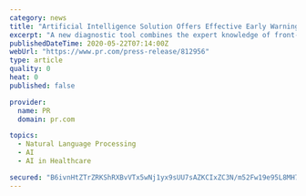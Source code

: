 ```yaml
---
category: news
title: "Artificial Intelligence Solution Offers Effective Early Warning System for COVID-19 Patients; Hospitals Offered Free Trial Amid Outbreak"
excerpt: "A new diagnostic tool combines the expert knowledge of front-line clinicians with machine learning and natural language processing to diagnose ARDS, present in more than 90% of all COVID-19 patients,"
publishedDateTime: 2020-05-22T07:14:00Z
webUrl: "https://www.pr.com/press-release/812956"
type: article
quality: 0
heat: 0
published: false

provider:
  name: PR
  domain: pr.com

topics:
  - Natural Language Processing
  - AI
  - AI in Healthcare

secured: "B6ivnHtZTrZRKShRXBvVTx5wNj1yx9sUU7sAZKCIxZC3N/m52Fw19e95L8MH7WcRhck8FgdbY2fjohQg62UlfU+fHXWlAg7YRcOr4bqoCB4C0w1kVEWqhVPV3dzc1DMUL7kbA9meQnc3tE8fS235FnGfpfrCilAEj7tL1xh3da+FmeWj57jwH+aEYGi0LGyfC8tvf53R0sV4CLPLs562UUT2AqVAWKBy0hrqJxeDL109eYM5fCt2MyOcO0gkexkjgron7PigakWF11y19ZeEsWaE+gN8zcUvXihF/HZV/Z3rFTf1hGlUgg6NdLWGLkpA;igmFMBPUFkvTZ1/ZBLq5Sg=="
---
```


